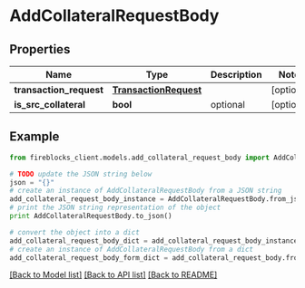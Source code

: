 # AddCollateralRequestBody


## Properties

Name | Type | Description | Notes
------------ | ------------- | ------------- | -------------
**transaction_request** | [**TransactionRequest**](TransactionRequest.md) |  | [optional] 
**is_src_collateral** | **bool** | optional | [optional] 

## Example

```python
from fireblocks_client.models.add_collateral_request_body import AddCollateralRequestBody

# TODO update the JSON string below
json = "{}"
# create an instance of AddCollateralRequestBody from a JSON string
add_collateral_request_body_instance = AddCollateralRequestBody.from_json(json)
# print the JSON string representation of the object
print AddCollateralRequestBody.to_json()

# convert the object into a dict
add_collateral_request_body_dict = add_collateral_request_body_instance.to_dict()
# create an instance of AddCollateralRequestBody from a dict
add_collateral_request_body_form_dict = add_collateral_request_body.from_dict(add_collateral_request_body_dict)
```
[[Back to Model list]](../README.md#documentation-for-models) [[Back to API list]](../README.md#documentation-for-api-endpoints) [[Back to README]](../README.md)


